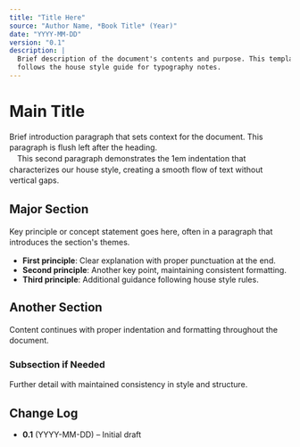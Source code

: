 ```yaml
---
title: "Title Here"
source: "Author Name, *Book Title* (Year)"
date: "YYYY-MM-DD"
version: "0.1"
description: |
  Brief description of the document's contents and purpose. This template
  follows the house style guide for typography notes.
---
```

<style>
/* Typography: Beautiful paragraph indentation following best practices */
p {
  text-indent: 1em;
  margin-top: 0;
  margin-bottom: 0;
  line-height: 1.4;
}

/* First paragraph after headings should be flush left */
h1 + p, h2 + p, h3 + p, h4 + p, h5 + p, h6 + p,
hr + p, blockquote + p, ul + p, ol + p, pre + p,
table + p, .yaml + p, style + p {
  text-indent: 0;
}

/* Reset indentation for list items */
li > p:first-child {
  text-indent: 0;
}

/* Maintain spacing for readability in lists and blockquotes */
ul, ol {
  margin: 1em 0;
}

blockquote {
  margin: 1em 2em;
}
</style>

# Main Title

Brief introduction paragraph that sets context for the document. This paragraph is flush left after the heading.

This second paragraph demonstrates the 1em indentation that characterizes our house style, creating a smooth flow of text without vertical gaps.

## Major Section

Key principle or concept statement goes here, often in a paragraph that introduces the section's themes.

* **First principle**: Clear explanation with proper punctuation at the end.
* **Second principle**: Another key point, maintaining consistent formatting.
* **Third principle**: Additional guidance following house style rules.

## Another Section

Content continues with proper indentation and formatting throughout the document.

### Subsection if Needed

Further detail with maintained consistency in style and structure.

## Change Log

- **0.1** (YYYY-MM-DD) – Initial draft